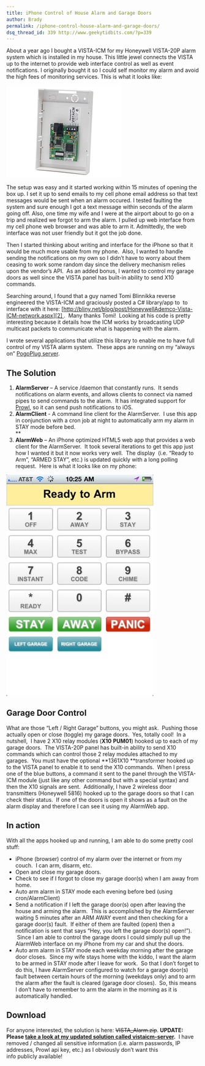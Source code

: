 ```yaml
---
title: iPhone Control of House Alarm and Garage Doors
author: Brady
permalink: /iphone-control-house-alarm-and-garage-doors/
dsq_thread_id: 339 http://www.geekytidbits.com/?p=339
---
```

About a year ago I bought a VISTA-ICM for my Honeywell VISTA-20P alarm system which is installed in my house. This little jewel connects the VISTA up to the internet to provide web interface control as well as event notifications. I originally bought it so I could self monitor my alarm and avoid the high fees of monitoring services. This is what it looks like:

[<img class="size-full wp-image-637 aligncenter" title="VISTA-ICM" alt="" src="/media/VISTA-ICM.jpg" width="300" height="240" />][1]

The setup was easy and it started working within 15 minutes of opening the box up. I set it up to send emails to my cell phone email address so that text messages would be sent when an alarm occured. I tested faulting the system and sure enough I got a text message within seconds of the alarm going off. Also, one time my wife and I were at the airport about to go on a trip and realized we forgot to arm the alarm. I pulled up web interface from my cell phone web browser and was able to arm it. Admittedly, the web interface was not user friendly but it got the job done.

Then I started thinking about writing and interface for the iPhone so that it would be much more usable from my phone.  Also, I wanted to handle sending the notifications on my own so I didn&#8217;t have to worry about them ceasing to work some random day since the delivery mechanism relies upon the vendor&#8217;s API.  As an added bonus, I wanted to control my garage doors as well since the VISTA panel has built-in ability to send X10 commands.

Searching around, I found that a guy named Tomi Blinnikka reverse engineered the VISTA-ICM and graciously posted a C# library/app to  to interface with it here: [http://bliny.net/blog/post/HoneywellAdemco-Vista-ICM-network.aspx][2] .  Many thanks Tomi!  Looking at his code is pretty interesting because it details how the ICM works by broadcasting UDP multicast packets to communicate what is happening with the alarm.

I wrote several applications that utilize this library to enable me to have full control of my VISTA alarm system.  These apps are running on my &#8220;always on&#8221; <a href="/my-pogoplug-geek-toy/" target="_blank">PogoPlug server</a>.

## The Solution

  1. **AlarmServer** &#8211; A service /daemon that constantly runs.  It sends notifications on alarm events, and allows clients to connect via named pipes to send commands to the alarm.  It has integrated support for <a href="http://www.prowlapp.com/" target="_blank">Prowl</a>, so it can send push notifications to iOS.
  2. **AlarmClient** - A command line client for the AlarmServer.  I use this app in conjunction with a cron job at night to automatically arm my alarm in STAY mode before bed.  
    **
  3. **AlarmWeb** &#8211; An iPhone optimized HTML5 web app that provides a web client for the AlarmServer.  It took several iterations to get this app just how I wanted it but it now works very well.  The display  (i.e. &#8220;Ready to Arm&#8221;, &#8220;ARMED STAY&#8221;, etc.) is updated quickly with a long polling request.  Here is what it looks like on my phone:

[<img class="size-full aligncenter" alt="20110827-102534.jpg" src="/media/20110827-102534.jpg" width="384" height="576" />][3]

## Garage Door Control

What are those &#8220;Left / Right Garage&#8221; buttons, you might ask.  Pushing those actually open or close (toggle) my garage doors.  Yes, totally cool!  In a nutshell,  I have 2 X10 relay modules (**X10** **PUM01**) hooked up to each of my garage doors.  The VISTA-20P panel has built-in ability to send X10 commands which can control those 2 relay modules attached to my garages.  You must have the optional **1361X10 **transformer hooked up to the VISTA panel to enable it to send the X10 commands.  When I press one of the blue buttons, a command it sent to the panel through the VISTA-ICM module (just like any other command but with a special syntax) and then the X10 signals are sent.  Additionally, I have 2 wireless door transmitters (Honeywell 5816) hooked up to the garage doors so that I can check their status.  If one of the doors is open it shows as a fault on the alarm display and therefore I can see it using my AlarmWeb app.

## In action

With all the apps hooked up and running, I am able to do some pretty cool stuff:

  * iPhone (browser) control of my alarm over the internet or from my couch.  I can arm, disarm, etc.
  * Open and close my garage doors.
  * Check to see if I forgot to close my garage door(s) when I am away from home.
  * Auto arm alarm in STAY mode each evening before bed (using cron/AlarmClient)
  * Send a notification if I left the garage door(s) open after leaving the house and arming the alarm.  This is accomplished by the AlarmServer waiting 5 minutes after an ARM AWAY event and then checking for a garage door(s) fault.  If either of them are faulted (open) then a notification is sent that says &#8220;Hey, you left the garage door(s) open!&#8221;).  Since I am able to control the garage doors I could simply pull up the AlarmWeb interface on my iPhone from my car and shut the doors.
  * Auto arm alarm in STAY mode each weekday morning after the garage door closes.  Since my wife stays home with the kiddo, I want the alarm to be armed in STAY mode after I leave for work.  So that I don&#8217;t forget to do this, I have AlarmServer configured to watch for a garage door(s) fault between certain hours of the morning (weekdays only) and to arm the alarm after the fault is cleared (garage door closes).  So, this means I don&#8217;t have to remember to arm the alarm in the morning as it is automatically handled.

## Download

For anyone interested, the solution is here: <strike>VISTA_Alarm.zip</strike>. **UPDATE: Please [take a look at my updated solution called vistaicm-server][4].**  I have removed / changed all sensitive information (i.e. alarm passwords, IP addresses, Prowl api key, etc.) as I obviously don&#8217;t want this info publicly available!

 [1]: /media/VISTA-ICM.jpg
 [2]: http://bliny.net/blog/post/h-Vista-ICM-network.aspx
 [3]: /media/20110827-102534.jpg
 [4]: /vistaicm-server/
